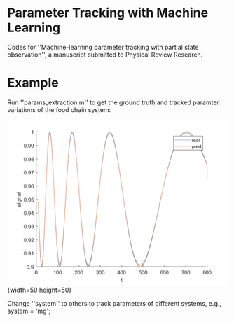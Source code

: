 # Parameter Tracking with Machine Learning
Codes for ''Machine-learning parameter tracking with partial state observation'', a manuscript submitted to Physical Review Research.

# Example

Run ''params_extraction.m'' to get the ground truth and tracked paramter variations of the food chain system:

![Foodchain](./results/foodchain.png){width=50 height=50}

Change ''system'' to others to track parameters of different systems, e.g., system = 'mg';
